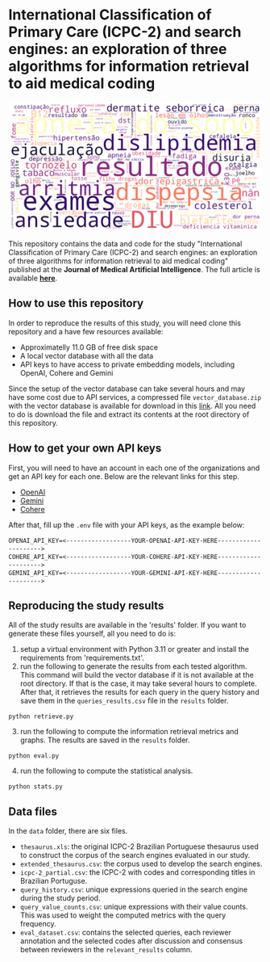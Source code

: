 # International Classification of Primary Care (ICPC-2) and search engines: an exploration of three algorithms for information retrieval to aid medical coding

![](wordcloud.png)
 
This repository contains the data and code for the study "International Classification of Primary Care (ICPC-2) and search engines: an exploration of three algorithms for information retrieval to aid medical coding" published at the **Journal of Medical Artificial Intelligence**. The full article is available **[here](https://jmai.amegroups.org/article/view/9766)**.

## How to use this repository

In order to reproduce the results of this study, you will need clone this repository and a have few resources available:
- Approximatelly 11.0 GB of free disk space
- A local vector database with all the data
- API keys to have access to private embedding models, including OpenAI, Cohere and Gemini

Since the setup of the vector database can take several hours and may have some cost due to API services, a compressed file `vector_database.zip` with the vector database is available for download in this [link](https://drive.google.com/file/d/1lxIq420rg5RQyMFUlxbwtosUuLGR139g/view?usp=sharing). All you need to do is download the file and extract its contents at the root directory of this repository. 

## How to get your own API keys

First, you will need to have an account in each one of the organizations and get an API key for each one. Below are the relevant links for this step.
- [OpenAI](https://platform.openai.com/)
- [Gemini](https://makersuite.google.com/)
- [Cohere](https://cohere.com/)

After that, fill up the `.env` file with your API keys, as the example below:
```
OPENAI_API_KEY=<------------------YOUR-OPENAI-API-KEY-HERE--------------------->
COHERE_API_KEY=<------------------YOUR-COHERE-API-KEY-HERE--------------------->
GEMINI_API_KEY=<------------------YOUR-GEMINI-API-KEY-HERE--------------------->
```

## Reproducing the study results

All of the study results are available in the 'results' folder. If you want to generate these files yourself, all you need to do is:
1. setup a virtual environment with Python 3.11 or greater and install the requirements from 'requirements.txt'.
2. run the following to generate the results from each tested algorithm. This command will build the vector database if it is not available at the root directory. If that is the case, it may take several hours to complete. After that, it retrieves the results for each query in the query history and save them in the `queries_results.csv` file in the `results` folder.
```
python retrieve.py
```
3. run the following to compute the information retrieval metrics and graphs. The results are saved in the `results` folder.
```
python eval.py
```
4. run the following to compute the statistical analysis.
```
python stats.py
```

## Data files
In the `data` folder, there are six files.
- `thesaurus.xls`: the original ICPC-2 Brazilian Portuguese thesaurus used to construct the corpus of the search engines evaluated in our study.
- `extended_thesaurus.csv`: the corpus used to develop the search engines. 
- `icpc-2_partial.csv`: the ICPC-2 with codes and corresponding titles in Brazilian Portuguse.
- `query_history.csv`: unique expressions queried in the search engine during the study period.
- `query_value_counts.csv`: unique expressions with their value counts. This was used to weight the computed metrics with the query frequency.
- `eval_dataset.csv`: contains the selected queries, each reviewer annotation and the selected codes after discussion and consensus between reviewers in the `relevant_results` column.

